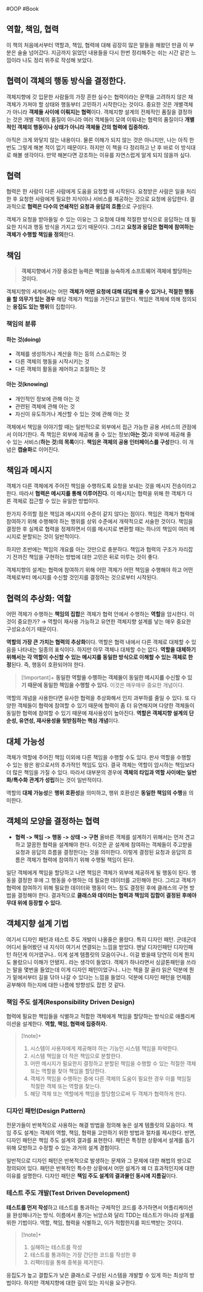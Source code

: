 #OOP #Book

## 역할, 책임, 협력
이 책의 처음에서부터 역할과, 책임, 협력에 대해 굉장히 많은 말들을 해왔던 만큼 이 부분은 술술 넘어갔다. 지금까지 읽었던 내용들을 다시 한번 정리해주는 쉬는 시간 같은 느낌이라 나도 정리 위주로 작성해 보았다.

## 협력이 객체의 행동 방식을 결정한다.
객체지향에 갓 입문한 사람들의 가장 흔한 실수는 협력이라는 문맥을 고려하지 않은 채 객체가 가져야 할 상태와 행동부터 고민하기 시작한다는 것이다. 중요한 것은 개별객체가 아니라 **객체들 사이에 이뤄지는 협력**이다. 객체지향 설계의 전체적인 품질을 결정하는 것은 개별 객체의 품질이 아니라 여러 객체들이 모여 이뤄내는 협력의 품질이다
**개별적인 객체의 행동이나 상태가 아니라 객체들 간의 협력에 집중하라.**

아직은 크게 와닿지 않는 내용이다. 물론 이해가 되지 않는 것은 아니지만, 나는 아직 한번도 그렇게 해본 적이 없기 때문이다. 하지만 이 책을 다 정리하고 난 후 바로 이 방식대로 해볼 생각이다. 만약 해본다면 강조하는 이유를 자연스럽게 알게 되지 않을까 싶다.

## 협력
협력은 한 사람이 다른 사람에게 도움을 요청할 때 시작된다. 요청받은 사람은 일을 처리한 후 요청한 사람에게 필요한 지식이나 서비스를 제공하는 것으로 요청에 응답한다.
결과적으로 **협력은 다수의 연쇄적인 요청과 응답의 흐름**으로 구성된다.

객체가 요청을 받아들일 수 있는 이유는 그 요청에 대해 적절한 방식으로 응답하는 데 필요한 지식과 행동 방식을 가지고 있기 때문이다. 그리고 **요청과 응답은 협력에 참여하는 객체가 수행할 책임을 정의**한다.

## 책임
> **객체지향에서 가장 중요한 능력은 책임을 능숙하게 소프트웨어 객체에 할당하는 것이다.** 

객체지향의 세계에서는 어떤 **객체가 어떤 요청에 대해 대답해 줄 수 있거나, 적절한 행동을 할 의무가 있는 경우** 해당 객체가 책임을 가진다고 말한다. 책임은 객체에 의해 정의되는 **응집도 있는 행위**의 집합이다.

### 책임의 분류
#### 하는 것(doing)
+ 객체를 생성하거나 계산을 하는 등의 스스로하는 것
+ 다른 객체의 행동을 시작시키는 것
+ 다른 객체의 활동을 제어하고 조절하는 것
#### 아는 것(knowing)
+ 개인적인 정보에 관해 아는 것
+ 관련된 객체에 관해 아는 것
+ 자신이 유도하거나 계산할 수 있는 것에 관해 아는 것

객체에서 책임을 이야기할 때는 일반적으로 외부에서 접근 가능한 공용 서비스의 관점에서 이야기한다. 즉 책임은 외부에 제공해 줄 수 있는 정보(**아는 것**)과 외부에 제공해 줄 수 있는 서비스(**하는 것**)**의 목록**이다.
**책임은 객체의 공용 인터페이스를 구성**한다. 이 개념은 **캡슐화**로 이어진다.

## 책임과 메시지
객체가 다른 객체에게 주어진 책임을 수행하도록 요청을 보내는 것을 메시지 전송이라고 한다. 따라서 **협력은 메시지를 통해 이루어진다.** 이 메시지는 협력을 위해 한 객체가 다른 객체로 접근할 수 있는 유일한 방법이다.

한가지 주의할 점은 책임과 메시지의 수준이 같지 않다는 점이다. 책임은 객체가 협력에 참여하기 위해 수행해야 하는 행위를 상위 수준에서 개략적으로 서술한 것이다. 책임을 결정한 후 실제로 협력을 정제하면서 이를 메시지로 변환할 때는 하나의 책임이 여러 메시지로 분할되는 것이 일반적이다.

하지만 초반에는 책임의 개요를 아는 것만으로 충분하다. 책임과 협력의 구조가 자리잡기 전까진 책임을 구현하는 방법에 대한 고민은 뒤로 미루는 것이 좋다.

객체지향의 설계는 협력에 참여하기 위해 어떤 객체가 어떤 책임을 수행해야 하고 어떤 객체로부터 메시지를 수신할 것인지를 결정하는 것으로부터 시작된다.

## 협력의 추상화: 역할
어떤 객체가 수행하는 **책임의 집합**은 객체가 협력 안에서 수행하는 **역할**을 암시한다. 이것이 중요한가?
→ 역할이 재사용 가능하고 유연한 객체지향 설계를 낳는 매우 중요한 구성요소이기 때문이다.

**역할의 가장 큰 가치는 협력의 추상화**이다. 역할은 협력 내에서 다른 객체로 대체할 수 있음을 나타내는 일종의 표식이다. 하지만 아무 객체나 대체할 수는 없다. **역할을 대체하기 위해서는 각 역할이 수신할 수 있는 메시지를 동일한 방식으로 이해할 수 있는 객체로 한정**된다. 즉, 행동이 호환되어야 한다.


> [!important]+ 
> **동일한 역할을 수행하는 객체들이 동일한 메시지를 수신할 수 있기 때문에 동일한 책임을 수행할 수 있다.** 이것은 매우매우 중요한 개념이다.

역할의 개념을 사용한다면 유사한 협력을 추상화해서 인지 과부하를 줄일 수 있다. 또 다양한 객체들이 협력에 참여할 수 있기 때문에 협력이 좀 더 유연해지며 다양한 객체들이 동일한 협력에 참여할 수 있기 때문에 재사용성이 높아진다.
**역할은 객체지향 설계의 단순성, 유연성, 재사용성을 뒷받침하는 핵심 개념**이다.

## 대체 가능성
객체가 역할에 주어진 책임 이외에 다른 책임을 수행할 수도 있다. 판사 역할을 수행할 수 있는 왕은 왕으로서의 추가적인 책임도 있다. 결국 객체는 역할이 암시하는 책임보다 더 많은 책임을 가질 수 있다. 따라서 대부분의 경우에 **객체의 타입과 역할 사이에는 일반화/특수화 관계가 성립**하는 것이 일반적이다.

역할의 **대체 가능성**은 **행위 호환성**을 의미하고, 행위 호환성은 **동일한 책임의 수행**을 의미한다.

## 객체의 모양을 결정하는 협력
+ **협력 -> 책임 -> 행동 -> 상태 -> 구현**
올바른 객체를 설계하기 위해서는 먼저 견고하고 깔끔한 협력을 설계해야 한다. 이것은 곧 설계에 참여하는 객체들이 주고받을 요청과 응답의 흐름을 결정한다는 것을 의미한다. 이렇게 결정된 요청과 응답의 흐름은 객체가 협력에 참여하기 위해 수행될 책임이 된다.

일단 객체에게 책임을 할당하고 나면 책임은 객체가 외부에 제공하게 될 행동이 된다. 행동을 결정한 후에 그 행동을 수행하는 데 필요한 데이터를 고민해야 한다. 그리고 객체가 협력에 참여하기 위해 필요한 데이터와 행동이 어느 정도 결정된 후에 클래스의 구현 방법을 결정해야 한다.
결과적으로 **클래스와 데이터는 협력과 책임의 집합이 결정된 후에야 무대 위에 등장할 수 있다.**

## 객체지향 설계 기법
여기서 디자인 패턴과 테스트 주도 개발이 나올줄은 몰랐다. 특히 디자인 패턴. 군데군데 어디서 들어봤던 내 지식이 여기서 연결되는 느낌을 받았다. 맨날 디자인패턴 디자인패턴 하던게 이거였구나.. 이게 설계 템플릿의 모음이구나.. 이걸 봤을때 당연히 이게 뭔지도 몰랐으니 이해가 안됐지.. 라는 생각이 들었다. 객체가 하나라면서 싱글톤패턴을 쓰라는 말을 몇번을 들었는데 이게 디자인 패턴이었구나.. 나는 책을 잘 골라 읽은 덕분에 뭔가 밑에서부터 길을 닦아 나갈 수 있다는 느낌을 들었다. 덕분에 디자인 패턴을 언제쯤 공부해야 하는지에 대한 나름에 방향성도 잡힌 것 같다.
### 책임 주도 설계(Responsibility Driven Design)
협력에 필요한 책임들을 식별하고 적합한 객체에게 책임을 할당하는 방식으로 애플리케이션을 설계한다.
**역할, 책임, 협력에 집중하자.**

> [!note]+ 
> 1. 시스템이 사용자에게 제공해야 하는 기능인 시스템 책임을 파악한다.
> 2. 시스템 책임을 더 작은 책임으로 분할한다.
> 3. 어떤 메시지가 필요한지 결정하고 분할된 책임을 수행할 수 있는 적절한 객체 또는 역할을 찾아 책임을 할당한다.
> 4. 객체가 책임을 수행하는 중에 다른 객체의 도움이 필요한 경우 이를 책임질 적절한 객체 또는 역할을 찾는다.
> 5. 해당 객체 또는 역할에게 책임을 할당함으로써 두 객체가 협력하게 한다.
### 디자인 패턴(Design Pattern)
전문가들이 반복적으로 사용하는 해결 방법을 정의해 놓은 설계 템플릿의 모음이다.
책임 주도 설계는 객체의 역할, 책임, 협력을 고안하기 위한 방법과 절차를 제시한다. 반면, 디자인 패턴은 책임 주도 설계의 결과를 표현한다. 패턴은 특정한 상황에서 설계를 돕기 위해 모방하고 수정할 수 있는 과거의 설계 경험이다.

일반적으로 디자인 패턴은 반복적으로 발생하는 문제와 그 문제에 대한 해법의 쌍으로 정의되어 있다. 패턴은 반복적인 특수한 상황에서 어떤 설계가 왜 더 효과적인지에 대한 이유를 설명한다. 디자인 패턴은 **책임 주도 설계의 결과물인 동시에 지름길**이다.
### 테스트 주도 개발(Test Driven Development)
**테스트를 먼저 작성**하고 테스트를 통과하는 구체적인 코드를 추가하면서 어플리케이션을 완성해나가는 방식. 이름에서 풍기는 뉘앙스와 달리 TDD는 테스트가 아니라 설계를 위한 기법이다. 역할, 책임, 협력을 식별하고, 이가 적합한지를 피드백받는 것이다.

> [!note]+ 
> 1. 실패하는 테스트를 작성
> 3. 테스트를 통과하는 가장 간단한 코드를 작성한 후
> 3. 리팩터링을 통해 중복을 제거한다.

응집도가 높고 결합도가 낮은 클래스로 구성된 시스템을 개발할 수 있게 하는 최상의 방법이다. 하지만 객체지향에 대한 깊이 있는 지식을 요구한다.